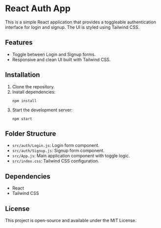 # React Auth App

This is a simple React application that provides a toggleable authentication interface for login and signup. The UI is styled using Tailwind CSS.

## Features
- Toggle between Login and Signup forms.
- Responsive and clean UI built with Tailwind CSS.

## Installation
1. Clone the repository.
2. Install dependencies:
   ```
   npm install
   ```
3. Start the development server:
   ```
   npm start
   ```

## Folder Structure
- `src/auth/Login.js`: Login form component.
- `src/auth/Signup.js`: Signup form component.
- `src/App.js`: Main application component with toggle logic.
- `src/index.css`: Tailwind CSS configuration.

## Dependencies
- React
- Tailwind CSS

## License
This project is open-source and available under the MIT License.